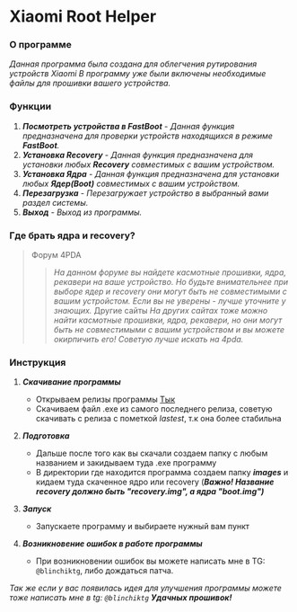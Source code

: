 # Xiaomi Root Helper

### О программе
*Данная программа была создана для облегчения рутирования устройств Xiaomi*
*В программу уже были включены необходимые файлы для прошивки вашего устройства.*


### Функции
1. ***Посмотреть устройства в FastBoot*** - *Данная функция предназначена для проверки устройств находящихся в режиме ***FastBoot***.*
2. ***Установка Recovery*** - *Данная функция предназначена для установки любых ***Recovery*** совместимых с вашим устройством.*
3. ***Установка Ядра*** - *Данная функция предназначена для установки любых ***Ядер(Boot)*** совместимых с вашим устройством.*
4. ***Перезагрузка*** - *Перезагружает устройство в выбранный вами раздел системы.*
5. ***Выход*** - *Выход из программы.*


### Где брать ядра и recovery?
> Форум 4PDA
>> *На данном форуме вы найдете касмотные прошивки, ядра, рекавери на ваше устройство. Но будьте внимательнее при выборе ядер и recovery они могут быть не совместимыми с вашим устройстом. Если вы не уверены - лучше уточните у знающих.*
> Другие сайты
>> *На других сайтах тоже можно найти касмотные прошивки, ядра, рекавери, но они могут быть не совместимыми с вашим устройством и вы можете окирпичить его! Советую лучше искать на 4pda.*

### Инструкция
1. ***Скачивание программы***
   - Открываем релизы программы [Тык](https://github.com/blinchikkk/XiaomiRootHelper/releases)
   - Скачиваем файл .exe из самого последнего релиза, советую скачивать с релиза с пометкой *lastest*, т.к она более стабильна
     
2. ***Подготовка***
   - Дальше после того как вы скачали создаем папку с любым названием и закидываем туда .exe программу
   - В директории где находится программа создаем папку ***images*** и кидаем туда скаченное ядро или recovery (***Важно! Название recovery должно быть "recovery.img", а ядра "boot.img")***
   
3. ***Запуск***
   - Запускаете программу и выбираете нужный вам пункт

4. ***Возникновение ошибок в работе программы***
   - При возникновении ошибок вы можете написать мне в TG: `@blinchiktg`, либо дождаться патча.

*Так же если у вас появилась идея для улучшения программы можете тоже написать мне в tg: `@blinchiktg`*
***Удачных прошивок!***
